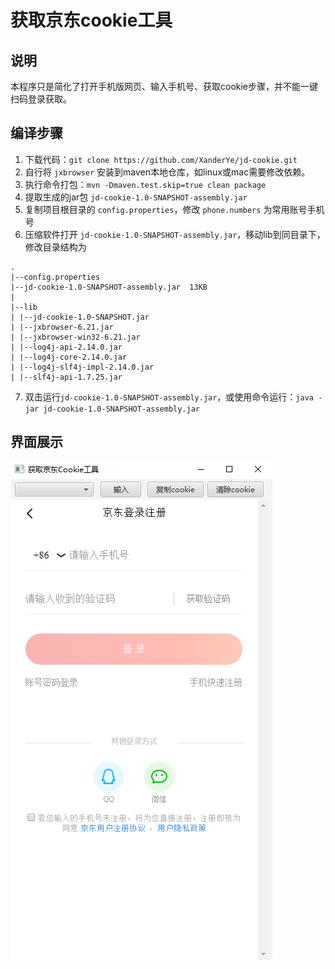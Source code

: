 # 获取京东cookie工具

## 说明

本程序只是简化了打开手机版网页、输入手机号、获取cookie步骤，并不能一键扫码登录获取。

## 编译步骤

1. 下载代码：`git clone https://github.com/XanderYe/jd-cookie.git`
2. 自行将 `jxbrowser` 安装到maven本地仓库，如linux或mac需要修改依赖。
3. 执行命令打包：`mvn -Dmaven.test.skip=true clean package`
4. 提取生成的jar包 `jd-cookie-1.0-SNAPSHOT-assembly.jar`
5. 复制项目根目录的 `config.properties`，修改 `phone.numbers` 为常用账号手机号
6. 压缩软件打开 `jd-cookie-1.0-SNAPSHOT-assembly.jar`，移动lib到同目录下，修改目录结构为
```
.
|--config.properties
|--jd-cookie-1.0-SNAPSHOT-assembly.jar  13KB
|
|--lib
| |--jd-cookie-1.0-SNAPSHOT.jar
| |--jxbrowser-6.21.jar
| |--jxbrowser-win32-6.21.jar
| |--log4j-api-2.14.0.jar
| |--log4j-core-2.14.0.jar
| |--log4j-slf4j-impl-2.14.0.jar
| |--slf4j-api-1.7.25.jar
```
7. 双击运行`jd-cookie-1.0-SNAPSHOT-assembly.jar`，或使用命令运行：`java -jar jd-cookie-1.0-SNAPSHOT-assembly.jar`

## 界面展示

![](doc/gui.png)